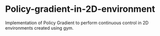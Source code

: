 # Policy-gradient-in-2D-environment
Implementation of Policy Gradient to perform continuous control in 2D environments created using gym.
